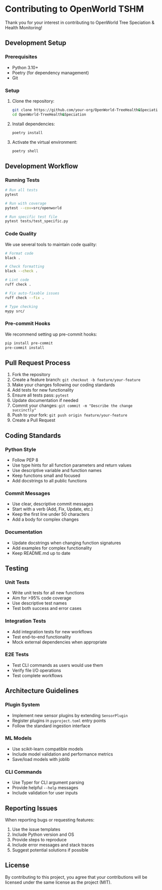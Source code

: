 # Contributing to OpenWorld TSHM

Thank you for your interest in contributing to OpenWorld Tree Speciation & Health Monitoring!

## Development Setup

### Prerequisites
- Python 3.10+
- Poetry (for dependency management)
- Git

### Setup
1. Clone the repository:
   ```bash
   git clone https://github.com/your-org/OpenWorld-TreeHealth&Speciation.git
   cd OpenWorld-TreeHealth&Speciation
   ```

2. Install dependencies:
   ```bash
   poetry install
   ```

3. Activate the virtual environment:
   ```bash
   poetry shell
   ```

## Development Workflow

### Running Tests
```bash
# Run all tests
pytest

# Run with coverage
pytest --cov=src/openworld

# Run specific test file
pytest tests/test_specific.py
```

### Code Quality
We use several tools to maintain code quality:

```bash
# Format code
black .

# Check formatting
black --check .

# Lint code
ruff check .

# Fix auto-fixable issues
ruff check --fix .

# Type checking
mypy src/
```

### Pre-commit Hooks
We recommend setting up pre-commit hooks:
```bash
pip install pre-commit
pre-commit install
```

## Pull Request Process

1. Fork the repository
2. Create a feature branch: `git checkout -b feature/your-feature`
3. Make your changes following our coding standards
4. Add tests for new functionality
5. Ensure all tests pass: `pytest`
6. Update documentation if needed
7. Commit your changes: `git commit -m "Describe the change succinctly"`
8. Push to your fork: `git push origin feature/your-feature`
9. Create a Pull Request

## Coding Standards

### Python Style
- Follow PEP 8
- Use type hints for all function parameters and return values
- Use descriptive variable and function names
- Keep functions small and focused
- Add docstrings to all public functions

### Commit Messages
- Use clear, descriptive commit messages
- Start with a verb (Add, Fix, Update, etc.)
- Keep the first line under 50 characters
- Add a body for complex changes

### Documentation
- Update docstrings when changing function signatures
- Add examples for complex functionality
- Keep README.md up to date

## Testing

### Unit Tests
- Write unit tests for all new functions
- Aim for >95% code coverage
- Use descriptive test names
- Test both success and error cases

### Integration Tests
- Add integration tests for new workflows
- Test end-to-end functionality
- Mock external dependencies when appropriate

### E2E Tests
- Test CLI commands as users would use them
- Verify file I/O operations
- Test complete workflows

## Architecture Guidelines

### Plugin System
- Implement new sensor plugins by extending `SensorPlugin`
- Register plugins in `pyproject.toml` entry points
- Follow the standard ingestion interface

### ML Models
- Use scikit-learn compatible models
- Include model validation and performance metrics
- Save/load models with joblib

### CLI Commands
- Use Typer for CLI argument parsing
- Provide helpful `--help` messages
- Include validation for user inputs

## Reporting Issues

When reporting bugs or requesting features:

1. Use the issue templates
2. Include Python version and OS
3. Provide steps to reproduce
4. Include error messages and stack traces
5. Suggest potential solutions if possible

## License

By contributing to this project, you agree that your contributions will be licensed under the same license as the project (MIT).
